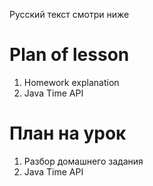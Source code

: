 Русский текст смотри ниже

# Plan of lesson <br/>
1. Homework explanation  <br/>
2. Java Time API  <br/>


# План на урок <br/>
1. Разбор домашнего задания  <br/>
2. Java Time API  <br/>